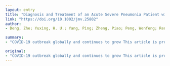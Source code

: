 ```yaml
---
layout: entry
title: "Diagnosis and Treatment of an Acute Severe Pneumonia Patient with COVID-19: Case Report"
link: "https://doi.org/10.1002/jmv.25802"
author:
- Deng, Zhe; Yuxing, H. U.; Yang, Ping; Zheng, Piao; Peng, Wenfeng; Ren, Biqiong; Zeng, Xiangbo; Tian, Xuefei

summary:
- "COVID-19 outbreak globally and continues to grow This article is protected by copyright. All rights reserved. Copyright is the property of this article. The article is a copyright-righted copyright document. This article was published in October. It was published on October 19. Posted on October 17, 2014. Click here for all the latest in the series. You can read the full article on this page."

original:
- "COVID-19 outbreak globally and continues to grow This article is protected by copyright. All rights reserved."
---
```


